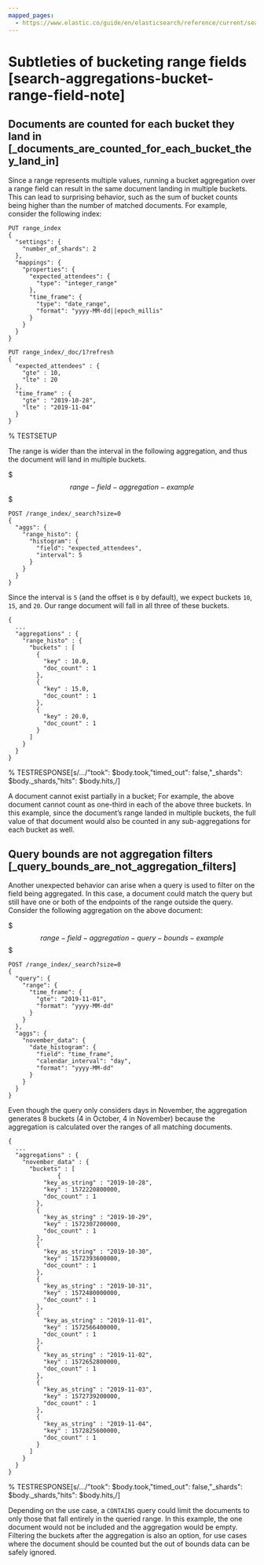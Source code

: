 ```yaml
---
mapped_pages:
  - https://www.elastic.co/guide/en/elasticsearch/reference/current/search-aggregations-bucket-range-field-note.html
---
```


# Subtleties of bucketing range fields [search-aggregations-bucket-range-field-note]

## Documents are counted for each bucket they land in [_documents_are_counted_for_each_bucket_they_land_in]

Since a range represents multiple values, running a bucket aggregation over a range field can result in the same document landing in multiple buckets. This can lead to surprising behavior, such as the sum of bucket counts being higher than the number of matched documents. For example, consider the following index:

```console
PUT range_index
{
  "settings": {
    "number_of_shards": 2
  },
  "mappings": {
    "properties": {
      "expected_attendees": {
        "type": "integer_range"
      },
      "time_frame": {
        "type": "date_range",
        "format": "yyyy-MM-dd||epoch_millis"
      }
    }
  }
}

PUT range_index/_doc/1?refresh
{
  "expected_attendees" : {
    "gte" : 10,
    "lte" : 20
  },
  "time_frame" : {
    "gte" : "2019-10-28",
    "lte" : "2019-11-04"
  }
}
```
%  TESTSETUP

The range is wider than the interval in the following aggregation, and thus the document will land in multiple buckets.

$$$range-field-aggregation-example$$$

```console
POST /range_index/_search?size=0
{
  "aggs": {
    "range_histo": {
      "histogram": {
        "field": "expected_attendees",
        "interval": 5
      }
    }
  }
}
```

Since the interval is `5` (and the offset is `0` by default), we expect buckets `10`, `15`, and `20`. Our range document will fall in all three of these buckets.

```console-result
{
  ...
  "aggregations" : {
    "range_histo" : {
      "buckets" : [
        {
          "key" : 10.0,
          "doc_count" : 1
        },
        {
          "key" : 15.0,
          "doc_count" : 1
        },
        {
          "key" : 20.0,
          "doc_count" : 1
        }
      ]
    }
  }
}
```
%  TESTRESPONSE[s/\.\.\./"took": $body.took,"timed_out": false,"_shards": $body._shards,"hits": $body.hits,/]

A document cannot exist partially in a bucket; For example, the above document cannot count as one-third in each of the above three buckets. In this example, since the document’s range landed in multiple buckets, the full value of that document would also be counted in any sub-aggregations for each bucket as well.


## Query bounds are not aggregation filters [_query_bounds_are_not_aggregation_filters]

Another unexpected behavior can arise when a query is used to filter on the field being aggregated. In this case, a document could match the query but still have one or both of the endpoints of the range outside the query. Consider the following aggregation on the above document:

$$$range-field-aggregation-query-bounds-example$$$

```console
POST /range_index/_search?size=0
{
  "query": {
    "range": {
      "time_frame": {
        "gte": "2019-11-01",
        "format": "yyyy-MM-dd"
      }
    }
  },
  "aggs": {
    "november_data": {
      "date_histogram": {
        "field": "time_frame",
        "calendar_interval": "day",
        "format": "yyyy-MM-dd"
      }
    }
  }
}
```

Even though the query only considers days in November, the aggregation generates 8 buckets (4 in October, 4 in November) because the aggregation is calculated over the ranges of all matching documents.

```console-result
{
  ...
  "aggregations" : {
    "november_data" : {
      "buckets" : [
              {
          "key_as_string" : "2019-10-28",
          "key" : 1572220800000,
          "doc_count" : 1
        },
        {
          "key_as_string" : "2019-10-29",
          "key" : 1572307200000,
          "doc_count" : 1
        },
        {
          "key_as_string" : "2019-10-30",
          "key" : 1572393600000,
          "doc_count" : 1
        },
        {
          "key_as_string" : "2019-10-31",
          "key" : 1572480000000,
          "doc_count" : 1
        },
        {
          "key_as_string" : "2019-11-01",
          "key" : 1572566400000,
          "doc_count" : 1
        },
        {
          "key_as_string" : "2019-11-02",
          "key" : 1572652800000,
          "doc_count" : 1
        },
        {
          "key_as_string" : "2019-11-03",
          "key" : 1572739200000,
          "doc_count" : 1
        },
        {
          "key_as_string" : "2019-11-04",
          "key" : 1572825600000,
          "doc_count" : 1
        }
      ]
    }
  }
}
```
%  TESTRESPONSE[s/\.\.\./"took": $body.took,"timed_out": false,"_shards": $body._shards,"hits": $body.hits,/]

Depending on the use case, a `CONTAINS` query could limit the documents to only those that fall entirely in the queried range. In this example, the one document would not be included and the aggregation would be empty. Filtering the buckets after the aggregation is also an option, for use cases where the document should be counted but the out of bounds data can be safely ignored.


